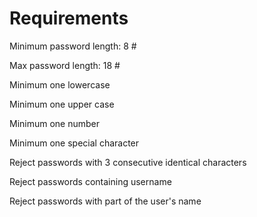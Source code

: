 Requirements
============

Minimum password length: 8 #

Max password length: 18 #

Minimum one lowercase

Minimum one upper case 

Minimum one number 

Minimum one special character 

Reject passwords with 3 consecutive identical characters 

Reject passwords containing username 

Reject passwords with part of the user's name